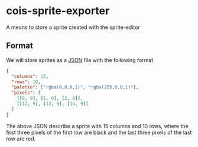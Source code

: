 cois-sprite-exporter
===========

A means to store a sprite created with the sprite-editor

Format
------

We will store sprites as a [JSON][json] file with the following format

```json
{
  "columns": 15,
  "rows": 10,
  "palette": ["rgba(0,0,0,1)", "rgba(255,0,0,1)"],
  "pixels": [
    [[0, 0], [1, 0], [2, 0]],
    [[12, 9], [13, 9], [14, 9]]
  ]
}
```

The above JSON describe a sprite with 15 columns and 10 rows, where
the first three pixels of the first row are black and the last three
pixels of the last row are red.

[json]: http://www.json.org/

